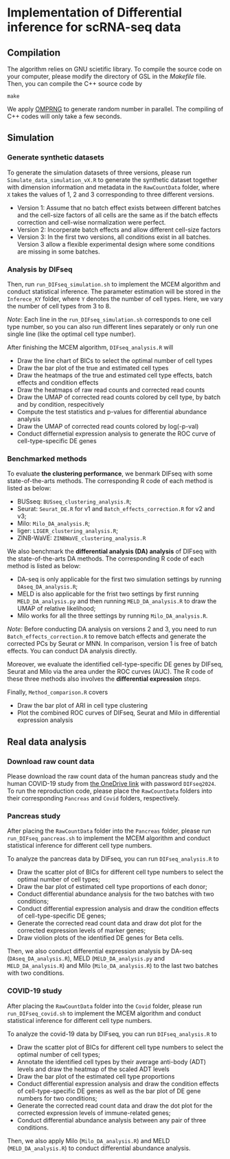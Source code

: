 # Implementation of Differential inference for scRNA-seq data

## Compilation

The algorithm relies on GNU scietific library. To compile the source code on your computer, please modify the directory of GSL in the *Makefile* file. Then, you can compile the C++ source code by

```
make
```

We apply [OMPRNG](https://homepage.divms.uiowa.edu/~mbognar/omprng/) to generate random number in parallel. The compiling of C++ codes will only take a few seconds.


## Simulation

### Generate synthetic datasets
To generate the simulation datasets of three versions, please run `Simulate_data_simulation_vX.R` to generate the synthetic dataset together with dimension information and metadata in the `RawCountData` folder, where `X` takes the values of 1, 2 and 3 corresponding to three different versions. 

   - Version 1: Assume that no batch effect exists between different batches and the cell-size factors of all cells are the same as if the batch effects correction and cell-wise normalization were perfect. 
   - Version 2: Incorperate batch effects and allow different cell-size factors
   - Version 3: In the first two versions, all conditions exist in all batches. Version 3 allow a flexible experimental design where some conditions are missing in some batches.

### Analysis by DIFseq 

Then, run `run_DIFseq_simulation.sh` to implement the MCEM algorithm and conduct statistical inference. The parameter estimation will be stored in the `Inferece_KY` folder, where `Y` denotes the number of cell types. Here, we vary the number of cell types from 3 to 8. 

*Note*: Each line in the `run_DIFseq_simulation.sh` corresponds to one cell type number, so you can also run different lines separately or only run one single line (like the optimal cell type number).

After finishing the MCEM algorithm, `DIFseq_analysis.R` will

   - Draw the line chart of BICs to select the optimal number of cell types
   - Draw the bar plot of the true and estimated cell types
   - Draw the heatmaps of the true and estimated cell type effects, batch effects and condition effects
   - Draw the heatmaps of raw read counts and corrected read counts
   - Draw the UMAP of corrected read counts colored by cell type, by batch and by condition, respecitively
   - Compute the test statistics and p-values for differential abundance analysis
   - Draw the UMAP of corrected read counts colored by log(-p-val)
   - Conduct differnetial expression analysis to generate the ROC curve of cell-type-specific DE genes

### Benchmarked methods

To evaluate **the clustering performance**, we benmark DIFseq with some state-of-the-arts methods. The corresponding R code of each method is listed as below:

   - BUSseq: `BUSseq_clustering_analysis.R`;
   - Seurat: `Seurat_DE.R` for v1 and `Batch_effects_correction.R` for v2 and v3; 
   - Milo: `Milo_DA_analysis.R`;
   - liger: `LIGER_clustering_analysis.R`;
   - ZINB-WaVE: `ZINBWaVE_clustering_analysis.R`
   
 
We also benchmark the **differential analysis (DA) analysis** of DIFseq with the state-of-the-arts DA methods. The corresponding R code of each method is listed as below:

   - DA-seq is only applicable for the first two simulation settings by running `DAseq_DA_analysis.R`;
   - MELD is also applicable for the frist two settings by first running `MELD_DA_analysis.py` and then running `MELD_DA_analysis.R` to draw the UMAP of relative likelihood;
   - Milo works for all the three settings by running `Milo_DA_analysis.R`.

*Note:* Before conducting DA analysis on versions 2 and 3, you need to run `Batch_effects_correction.R` to remove batch effects and generate the corrected PCs by Seurat or MNN. In comparison, version 1 is free of batch effects. You can  conduct DA analysis directly. 

Moreover, we evaluate the identified cell-type-specific DE genes by DIFseq, Seurat and Milo via the area under the ROC curves (AUC). The R code of these three methods also involves the **differential expression** steps.

Finally, `Method_comparison.R` covers
   - Draw the bar plot of ARI in cell type clustering
   - Plot the combined ROC curves of DIFseq, Seurat and Milo in differential expression analysis

## Real data analysis

### Download raw count data 

Please download the raw count data of the human pancreas study and the human COVID-19 study from [the OneDrive link](https://cuhko365-my.sharepoint.com/:f:/g/personal/songfangda_cuhk_edu_cn/ErmSyLVRFhlDvNxETCSCi8gB5So6RqxJ9KH4R7B99s0UiQ?e=eWaCRX) with password `DIFseq2024`. To run the reproduction code, please place the `RawCountData` folders into their corresponding `Pancreas` and `Covid` folders, respectively.

### Pancreas study

After placing the `RawCountData` folder into the `Pancreas` folder, please run `run_DIFseq_pancreas.sh` to implement the MCEM algorithm and conduct statistical inference for different cell type numbers. 

To analyze the pancreas data by DIFseq, you can run `DIFseq_analysis.R` to

   - Draw the scatter plot of BICs for different cell type numbers to select the optimal number of cell types;
   - Draw the bar plot of estimated cell type proportions of each donor;
   - Conduct differential abundance analysis for the two batches with two conditions;
   - Conduct differential expression analysis and draw the condition effects of cell-type-specific DE genes;
   - Generate the corrected read count data and draw dot plot for the corrected expression levels of marker genes;
   - Draw violion plots of the identified DE genes for Beta cells.

Then, we also conduct differential expression analysis by DA-seq (`DAseq_DA_analysis.R`), MELD (`MELD_DA_analysis.py` and `MELD_DA_analysis.R`) and Milo (`Milo_DA_analysis.R`) to the last two batches with two conditions.

### COVID-19 study

After placing the `RawCountData` folder into the `Covid` folder, please run `run_DIFseq_covid.sh` to implement the MCEM algorithm and conduct statistical inference for different cell type numbers. 

To analyze the covid-19 data by DIFseq, you can run `DIFseq_analysis.R` to

   - Draw the scatter plot of BICs for different cell type numbers to select the optimal number of cell types;
   - Annotate the identified cell types by their average anti-body (ADT) levels and draw the heatmap of the scaled ADT levels
   - Draw the bar plot of the estimated cell type proportions 
   - Conduct differential expression analysis and draw the condition effects of cell-type-specific DE genes as well as the bar plot of DE gene numbers for two conditions;
   - Generate the corrected read count data and draw the dot plot for the corrected expression levels of immune-related genes;
   - Conduct differential abundance analysis between any pair of three conditions.

Then, we also apply Milo (`Milo_DA_analysis.R`) and MELD (`MELD_DA_analysis.R`) to conduct differential abundance analysis.





